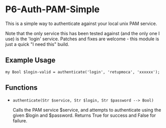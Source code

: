 P6-Auth-PAM-Simple
==================

This is a simple way to authenticate against your local unix PAM service.

Note that the only service this has been tested against (and the only one I use)
is the 'login' service. Patches and fixes are welcome - this module is just a quick
"I need this" build.

## Example Usage ##

    my Bool $login-valid = authenticate('login', 'retupmoca', 'xxxxxx');

## Functions ##

 -  `authenticate(Str $service, Str $login, Str $password --> Bool)`

    Calls the PAM service $service, and attempts to authenticate using the given
    $login and $password. Returns True for success and False for failure.
